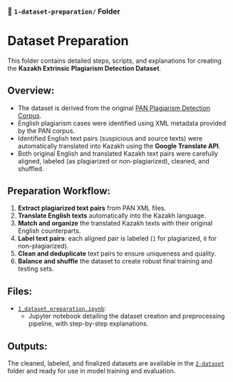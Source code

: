 ### 📁 `1-dataset-preparation/` Folder

# Dataset Preparation

This folder contains detailed steps, scripts, and explanations for creating the **Kazakh Extrinsic Plagiarism Detection Dataset**.

## Overview:
- The dataset is derived from the original [PAN Plagiarism Detection Corpus](https://pan.webis.de/).
- English plagiarism cases were identified using XML metadata provided by the PAN corpus.
- Identified English text pairs (suspicious and source texts) were automatically translated into Kazakh using the **Google Translate API**.
- Both original English and translated Kazakh text pairs were carefully aligned, labeled (as plagiarized or non-plagiarized), cleaned, and shuffled.

## Preparation Workflow:
1. **Extract plagiarized text pairs** from PAN XML files.
2. **Translate English texts** automatically into the Kazakh language.
3. **Match and organize** the translated Kazakh texts with their original English counterparts.
4. **Label text pairs**: each aligned pair is labeled (`1` for plagiarized, `0` for non-plagiarized).
5. **Clean and deduplicate** text pairs to ensure uniqueness and quality.
6. **Balance and shuffle** the dataset to create robust final training and testing sets.

## Files:
- [`1_dataset_preparation.ipynb`](1_dataset_preparation.ipynb):
  - Jupyter notebook detailing the dataset creation and preprocessing pipeline, with step-by-step explanations.

## Outputs:
The cleaned, labeled, and finalized datasets are available in the [`2-dataset`](../2-dataset) folder and ready for use in model training and evaluation.
